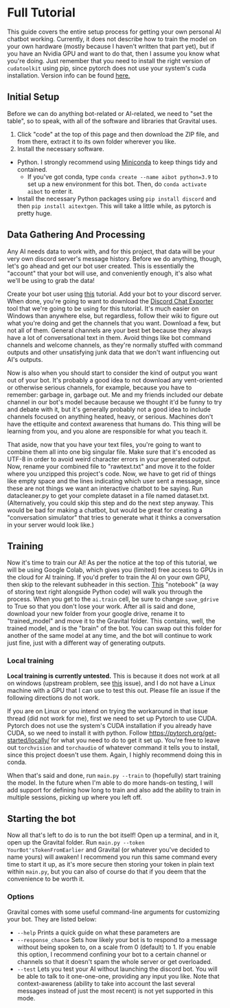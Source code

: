 # Full Tutorial
This guide covers the entire setup process for getting your own personal AI chatbot working. Currently, it does not describe how to train the model on your own hardware (mostly because I haven't written that part yet), but if you have an Nvidia GPU and want to do that, then I assume you know what you're doing. Just remember that you need to install the right version of `cudatoolkit` using pip, since pytorch does not use your system's cuda installation. Version info can be found [here.](https://pytorch.org/get-started/locally/)
## Initial Setup
Before we can do anything bot-related or AI-related, we need to "set the table", so to speak, with all of the software and libraries that Gravital uses. 

1. Click "code" at the top of this page and then download the ZIP file, and from there, extract it to its own folder wherever you like.
2. Install the necessary software.
  - Python. I strongly recommend using [Miniconda](https://docs.conda.io/en/latest/miniconda.html) to keep things tidy and contained.
    * If you've got conda, type `conda create --name aibot python=3.9` to set up a new environment for this bot. Then, do `conda activate aibot` to enter it.
  - Install the necessary Python packages using `pip install discord` and then `pip install aitextgen`. This will take a little while, as pytorch is pretty huge.

## Data Gathering And Processing
Any AI needs data to work with, and for this project, that data will be your very own discord server's message history. Before we do anything, though, let's go ahead and get our bot user created. This is essentially the "account" that your bot will use, and conveniently enough, it's also what we'll be using to grab the data!

Create your bot user using [this](https://discordpy.readthedocs.io/en/stable/discord.html) tutorial. Add your bot to your discord server. When done, you're going to want to download the [Discord Chat Exporter](https://github.com/Tyrrrz/DiscordChatExporter/wiki) tool that we're going to be using for this tutorial. It's much easier on Windows than anywhere else, but regardless, follow their wiki to figure out what you're doing and get the channels that you want. Download a few, but not all of them. General channels are your best bet because they always have a lot of conversational text in them. Avoid things like bot command channels and welcome channels, as they're normally stuffed with command outputs and other unsatisfying junk data that we don't want influencing out AI's outputs.

Now is also when you should start to consider the kind of output you want out of your bot. It's probably a good idea to not download any vent-oriented or otherwise serious channels, for example, because you have to remember: garbage in, garbage out. Me and my friends included our debate channel in our bot's model because because we thought it'd be funny to try and debate with it, but it's generally probably not a good idea to include channels focused on anything heated, heavy, or serious. Machines don't have the ettiquite and context awareness that humans do. This thing will be learning from you, and you alone are responsible for what you teach it.

That aside, now that you have your text files, you're going to want to combine them all into one big singular file. Make sure that it's encoded as UTF-8 in order to avoid weird character errors in your generated output. Now, rename your combined file to "rawtext.txt" and move it to the folder where you unzipped this project's code. Now, we have to get rid of things like empty space and the lines indicating which user sent a message, since these are not things we want an interactive chatbot to be saying. Run datacleaner.py to get your complete dataset in a file named dataset.txt. (Alternatively, you could skip this step and do the next step anyway. This would be bad for making a chatbot, but would be great for creating a "conversation simulator" that tries to generate what it thinks a conversation in your server would look like.)

## Training
Now it's time to train our AI! As per the notice at the top of this tutorial, we will be using Google Colab, which gives you (limited) free access to GPUs in the cloud for AI training. If you'd prefer to train the AI on your own GPU, then skip to the relevant subheader in this section. [This](https://colab.research.google.com/drive/15qBZx5y9rdaQSyWpsreMDnTiZ5IlN0zD?usp=sharing) "notebook" (a way of storing text right alongside Python code) will walk you through the process. When you get to the `ai.train` cell, be sure to change `save_gdrive` to True so that you don't lose your work. After all is said and done, download your new folder from your google drive, rename it to "trained_model" and move it to the Gravital folder. This contains, well, the trained model, and is the "brain" of the bot. You can swap out this folder for another of the same model at any time, and the bot will continue to work just fine, just with a different way of generating outputs.

### Local training
**Local training is currently untested.** This is because it does not work at all on windows (upstream problem, see [this](https://github.com/minimaxir/aitextgen/issues/9) issue), and I do not have a Linux machine with a GPU that I can use to test this out. Please file an issue if the following directions do not work.

 If you are on Linux or you intend on trying the workaround in that issue thread (did not work for me), first we need to set up Pytorch to use CUDA. Pytorch does not use the system's CUDA installation if you already have CUDA, so we need to install it with python. Follow https://pytorch.org/get-started/locally/ for what you need to do to get it set up. You're free to leave out `torchvision` and `torchaudio` of whatever command it tells you to install, since this project doesn't use them. Again, I highly recommend doing this in conda.

When that's said and done, run `main.py --train` to (hopefully) start training the model. In the future when I'm able to do more hands-on testing, I will add support for defining how long to train and also add the ability to train in multiple sessions, picking up where you left off.

## Starting the bot
Now all that's left to do is to run the bot itself! Open up a terminal, and in it, open up the Gravital folder. Run `main.py --token YourBot'sTokenFromEarlier` and Gravital (or whatever you've decided to name yours) will awaken! I recommend you run this same command every time to start it up, as it's more secure then storing your token in plain text within `main.py`, but you can also of course do that if you deem that the convenience to be worth it.

### Options
Gravital comes with some useful command-line arguments for customizing your bot. They are listed below:
- `--help` Prints a quick guide on what these parameters are
- `--response_chance` Sets how likely your bot is to respond to a message without being spoken to, on a scale from 0 (default) to 1. If you enable this option, I recommend confining your bot to a certain channel or channels so that it doesn't spam the whole server or get overloaded.
- `--test` Lets you test your AI without launching the discord bot. You will be able to talk to it one-one-one, providing any input you like. Note that context-awareness (ability to take into account the last several messages instead of just the most recent) is not yet supported in this mode.

